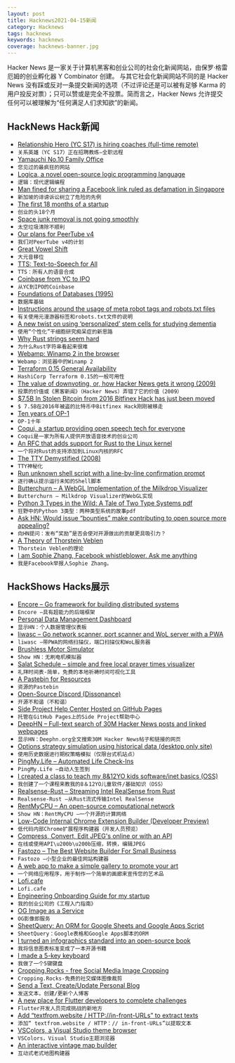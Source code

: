 ```yaml
---
layout: post
title: Hacknews2021-04-15新闻
category: Hacknews
tags: hacknews
keywords: hacknews
coverage: hacknews-banner.jpg
---
```


Hacker News 是一家关于计算机黑客和创业公司的社会化新闻网站，由保罗·格雷厄姆的创业孵化器 Y Combinator 创建。
与其它社会化新闻网站不同的是 Hacker News 没有踩或反对一条提交新闻的选项（不过评论还是可以被有足够 Karma 的用户投反对票）；只可以赞或是完全不投票。简而言之，Hacker News 允许提交任何可以被理解为“任何满足人们求知欲”的新闻。

## HackNews Hack新闻


- [Relationship Hero (YC S17) is hiring coaches (full-time remote)](https://relationshiphero.com/careers?role=coach)
- `关系英雄（YC S17）正在招聘教练–全职远程`
- [Yamauchi No.10 Family Office](https://y-n10.com/)
- `您见过的最疯狂的网站`
- [Logica, a novel open-source logic programming language](https://opensource.googleblog.com/2021/04/logica-organizing-your-data-queries.html)
- `逻辑：现代逻辑编程`
- [Man fined for sharing a Facebook link ruled as defamation in Singapore](https://restofworld.org/2021/singapore-facebook-ruling/)
- `新加坡的诽谤诉讼树立了危险的先例`
- [The first 18 months of a startup](https://twitter.com/Suhail/status/1382351985584721926)
- `创业的头18个月`
- [Space junk removal is not going smoothly](https://www.scientificamerican.com/article/space-junk-removal-is-not-going-smoothly/)
- `太空垃圾清除不顺利`
- [Our plans for PeerTube v4](https://joinpeertube.org/news#roadmap-v4)
- `我们对PeerTube v4的计划`
- [Great Vowel Shift](https://en.wikipedia.org/wiki/Great_Vowel_Shift)
- `大元音移位`
- [TTS: Text-to-Speech for All](https://github.com/mozilla/TTS)
- `TTS：所有人的语音合成`
- [Coinbase from YC to IPO](https://blog.ycombinator.com/coinbase-from-yc-to-ipo/)
- `从YC到IPO的Coinbase`
- [Foundations of Databases (1995)](http://webdam.inria.fr/Alice/)
- `数据库基础`
- [Instructions around the usage of meta robot tags and robots.txt files](https://github.com/CMSgov/price-transparency-guide/commit/bc8e96e5467202ea8f78f50582adfd221b91a948)
- `有关使用元漫游器标签和robots.txt文件的说明`
- [A new twist on using ‘personalized’ stem cells for studying dementia](https://singularityhub.com/2021/04/13/a-massive-new-gene-editing-project-is-out-to-crush-alzheimers/)
- `使用“个性化”干细胞研究痴呆症的新思路`
- [Why Rust strings seem hard](https://www.brandons.me/blog/why-rust-strings-seem-hard)
- `为什么Rust字符串看起来很难`
- [Webamp: Winamp 2 in the browser](https://webamp.org/)
- `Webamp：浏览器中的Winamp 2`
- [Terraform 0.15 General Availability](https://www.hashicorp.com/blog/announcing-hashicorp-terraform-0-15-general-availability)
- `HashiCorp Terraform 0.15的一般可用性`
- [The value of downvoting, or, how Hacker News gets it wrong (2009)](https://stackoverflow.blog/2009/03/09/the-value-of-downvoting-or-how-hacker-news-gets-it-wrong/)
- `投票的价值或《黑客新闻》（Hacker News）弄错了它的价值（2009）`
- [$7.5B In Stolen Bitcoin from 2016 Bitfinex Hack has just been moved](https://twitter.com/CryptoWhale/status/1382392286819057668)
- `$ 7.5B在2016年被盗的比特币中Bitfinex Hack刚刚被移走`
- [Ten years of OP-1](https://teenage.engineering/products/op-1/anniversary)
- `OP-1十年`
- [Coqui, a startup providing open speech tech for everyone](https://github.com/coqui-ai)
- `Coqui是一家为所有人提供开放语音技术的创业公司`
- [An RFC that adds support for Rust to the Linux kernel](https://lkml.org/lkml/2021/4/14/1023)
- `一个将对Rust的支持添加到Linux内核的RFC`
- [The TTY Demystified (2008)](http://www.linusakesson.net/programming/tty/index.php)
- `TTY神秘化`
- [Run unknown shell script with a line-by-line confirmation prompt](https://gist.github.com/wlib/093f8b8f670016813073a4c4f8b28e81)
- `逐行确认提示运行未知的Shell脚本`
- [Butterchurn – A WebGL Implementation of the Milkdrop Visualizer](https://github.com/jberg/butterchurn)
- `Butterchurn – Milkdrop Visualizer的WebGL实现`
- [Python 3 Types in the Wild: A Tale of Two Type Systems pdf](https://www.cs.rpi.edu/~milanova/docs/dls2020.pdf)
- `狂野中的Python 3类型：两种类型系统的故事pdf`
- [Ask HN: Would issue “bounties” make contributing to open source more appealing?](item?id=26813725)
- `向HN提问：发布“奖励”是否会使对开源做出的贡献更具吸引力？`
- [A Theory of Thorstein Veblen](https://thebaffler.com/latest/a-theory-of-thorstein-veblen-robbins)
- `Thorstein Veblen的理论`
- [I am Sophie Zhang, Facebook whistleblower. Ask me anything](https://www.reddit.com/r/IAmA/comments/mqw86u/i_am_sophie_zhang_whistleblower_at_fb_i_worked_to/)
- `我是Facebook举报人Sophie Zhang。`


## HackShows Hacks展示

- [ Encore – Go framework for building distributed systems](https://github.com/encoredev/encore)
- `Encore –具有超能力的后端框架`
- [ Personal Data Management Dashboard](https://volmarg.github.io/)
- `显示HN：个人数据管理仪表板`
- [ liwasc – Go network scanner, port scanner and WoL server with a PWA](https://github.com/pojntfx/liwasc)
- `liwasc –带PWA的网络扫描仪，端口扫描仪和WoL服务器`
- [ Brushless Motor Simulator](https://simulators.drbasheers.com/UCI/x497.6/motor/open_loop_no_pwm.html)
- `Show HN：无刷电机模拟器`
- [ Salat Schedule – simple and free local prayer times visualizer](https://salatschedule.com)
- `礼拜时间表-简单，免费的本地祈祷时间可视化工具`
- [ A Pastebin for Resources](https://shelf.gg/)
- `资源的Pastebin`
- [ Open-Source Discord (Dissonance)](https://github.com/Megapixel99/dissonance)
- `开源不和谐（不和谐）`
- [ Side Project Help Center Hosted on GitHub Pages](https://github.com/good-lly/gh-pages-help-center)
- `托管在GitHub Pages上的Side Project帮助中心`
- [ DeepHN – Full-text search of 30M Hacker News posts and linked webpages](https://deephn.org)
- `显示HN：Deephn.org全文搜索30M Hacker News帖子和链接的网页`
- [ Options strategy simulation using historical data (desktop only site)](https://putcalltheta.com)
- `使用历史数据进行期权策略模拟（仅限台式机站点）`
- [ PingMy.Life – Automated Life Check-Ins](https://pingmy.life)
- `PingMy.Life –自动人生签到`
- [ I created a class to teach my 8&12YO kids software/inet basics (OSS)](https://github.com/rynop/software-school)
- `我创建了一个课程来教我的8＆12YO儿童软件/基础知识（OSS）`
- [ Realsense-Rust – Streaming Intel RealSense from Rust](https://gitlab.com/tangram-vision-oss/realsense-rust)
- `Realsense-Rust –从Rust流式传输Intel RealSense`
- [ RentMyCPU – An open-source computational network](https://github.com/franklbt/RentMyCPU)
- `Show HN：RentMyCPU –一个开源的计算网络`
- [ Low-Code Internal Chrome Extension Builder (Developer Preview)](https://www.extension.dev)
- `低代码内部Chrome扩展程序构建器（开发人员预览）`
- [ Compress, Convert, Edit JPEG's online or with an API](https://jpeg.to)
- `在线或使用API\u200b\u200b压缩，转换，编辑JPEG`
- [ Fastozo – The Best Website Builder For Small Business](https://fastozo.com)
- `Fastozo –小型企业的最佳网站构建器`
- [ A web app to make a simple gallery to promote your art](https://museobit.com)
- `一个网络应用程序，用于制作一个简单的画廊来宣传您的艺术品`
- [ Lofi.cafe](https://lofi.cafe)
- `Lofi.cafe`
- [ Engineering Onboarding Guide for my startup](https://git.turnsys.com/TSGTechops/docs-techops/src/branch/master/TSYS-DevEnv-VsCode.md)
- `我的创业公司的《工程入门指南》`
- [ OG Image as a Service](https://og-image.wzulfikar.com/**Show%20HN%3A**%3Cbr%2F%3EOG%20Image%20as%20a%20Service%20–%20Play%20around%20with%20me!.png?theme=custom&md=1&fontSize=100px&template=devto&customBackground=%23f79c1d&customForeground=%23000000&customRadial=dimgray&images=https%3A%2F%2Fcdn2.iconfinder.com%2Fdata%2Ficons%2Fsocial-flat-buttons-3%2F512%2Fhacker_news-512.png&authorImage=gh%2Fwzulfikar&authorName=Wildan+Zulfikar+%28%40wzulfikar%29&date=APR+14)
- `OG影像即服务`
- [ SheetQuery: An ORM for Google Sheets and Google Apps Script](https://www.budgetsheet.net/articles/sheetquery)
- `SheetQuery：Google表格和Google Apps脚本的ORM`
- [ I turned an infographics standard into an open-source book](https://antonz.org/dataviz-guide/)
- `我将信息图表标准变成了一本开源书籍`
- [ I made a 5-key keyboard](https://www.stavros.io/posts/keyyyyyyyys/)
- `我做了一个5键键盘`
- [ Cropping.Rocks - free Social Media Image Cropping](https://cropping.rocks)
- `Cropping.Rocks-免费的社交媒体图像裁剪`
- [ Send a Text, Create/Update Personal Blog](https://textpost.me)
- `发送文本，创建/更新个人博客`
- [ A new place for Flutter developers to complete challenges](https://flutterchallenge.dev)
- `Flutter开发人员完成挑战的新地方`
- [ Add “textfrom.website / HTTP://in-front-URLs” to extract texts](https://textfrom.website/)
- `添加“ textfrom.website / HTTP：// in-front-URLs”以提取文本`
- [ VSColors, a Visual Studio theme browser](https://www.vscolors.com/)
- `VSColors，Visual Studio主题浏览器`
- [ An interactive vintage map builder](https://vintagemap.app/)
- `互动式老式地图构建器`

